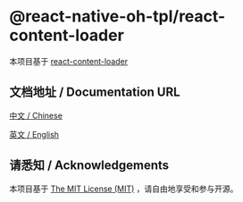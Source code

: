 # @react-native-oh-tpl/react-content-loader

本项目基于 [react-content-loader](https://github.com/danilowoz/react-content-loader)

## 文档地址 / Documentation URL 

[中文 / Chinese](https://gitee.com/react-native-oh-library/usage-docs/blob/master/zh-cn/react-content-loader.md)

[英文 / English](https://gitee.com/react-native-oh-library/usage-docs/blob/master/zh-en/react-content-loader.md)

## 请悉知 / Acknowledgements

本项目基于 [The MIT License (MIT)](https://github.com/danilowoz/react-content-loader/blob/master/LICENSE) ，请自由地享受和参与开源。